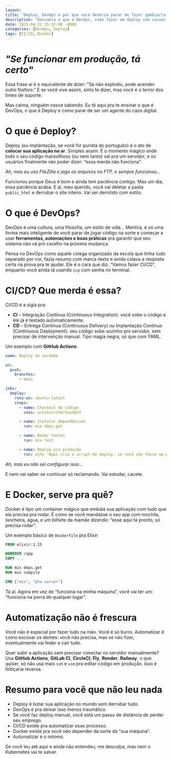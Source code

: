 ```yaml
---
layout:
title: "Deploy, DevOps e por que você deveria parar de fazer gambiarra em produção"
description: "Descubra o que é DevOps, como fazer um deploy sem causar um incêndio, e por que subir código via FTP é coisa de criminoso."
date: 2025-04-22 15:32:00 -0000
categories: [DevOps, Deploy]
tags: [CI/CD, Docker]
---
```


# _"Se funcionar em produção, tá certo"_
Essa frase aí é o equivalente de dizer: "Se não explodiu, pode acender outro fósforo." E se você vive assim, sinto te dizer, mas você é o terror dos times de suporte.

Mas calma, ninguém nasce sabendo. Eu tô aqui pra te ensinar o que é DevOps, o que é Deploy e como parar de ser um agente do caos digital.

# O que é Deploy?
Deploy (ou implantação, se você for purista do português) é o ato de **colocar sua aplicação no ar**. Simples assim. É o momento mágico onde todo o seu código maravilhoso (ou nem tanto) vai pra um servidor, e os usuários finalmente vão poder dizer: “essa merda não funciona”.

_Ah, mas eu uso FileZilla e jogo os arquivos no FTP, e sempre funcionou..._

Funcionou porque Deus é bom e ainda tem paciência contigo. Mas um dia, essa paciência acaba. E aí, meu querido, você vai deletar a pasta `public_html` e derrubar o site inteiro. Vai ser demitido com estilo.

# O que é DevOps?
DevOps é uma cultura, uma filosofia, um estilo de vida... Mentira, é só uma forma mais inteligente de você parar de jogar código na sorte e começar a usar **ferramentas, automações e boas práticas** pra garantir que seu sistema não vá pro caralho na próxima mudança.

Pensa no DevOps como aquele colega organizado da escola que tinha tudo separado por cor, fazia resumo com marca-texto e ainda colava a resposta certa na prova pra te ajudar. Ele é o cara que diz: “Vamos fazer CI/CD”, enquanto você ainda tá usando `scp` com senha no terminal.

# CI/CD? Que merda é essa?

CI/CD é a sigla pra:

- **CI** – Integração Contínua (Continuous Integration): você sobe o código e ele já é testado automaticamente.
- **CD** – Entrega Contínua (Continuous Delivery) ou Implantação Contínua (Continuous Deployment): seu código sobe sozinho pro servidor, sem precisar de intervenção manual. Tipo magia negra, só que com YAML.

Um exemplo com **GitHub Actions**:

```yaml
name: Deploy de verdade

on:
  push:
    branches:
      - main

jobs:
  deploy:
    runs-on: ubuntu-latest
    steps:
      - name: Checkout do código
        uses: actions/checkout@v3

      - name: Instalar dependências
        run: mix deps.get

      - name: Rodar testes
        run: mix test

      - name: Deploy pra produção
        run: echo "Aqui iria o script de deploy, se você não fosse um preguiçoso"
```

_Ah, mas eu não sei configurar isso..._

E nem vai saber se continuar só reclamando. Vai estudar, cacete.

# E Docker, serve pra quê?

Docker é tipo um container mágico que embala sua aplicação com tudo que ela precisa pra rodar. É como se você mandasse o seu app com mochila, lancheira, água, e um bilhete da mamãe dizendo: “esse aqui tá pronto, só precisa rodar”.

Um exemplo básico de `Dockerfile` pra Elixir:

```Dockerfile
FROM elixir:1.15

WORKDIR /app
COPY . .

RUN mix deps.get
RUN mix compile

CMD ["mix", "phx.server"]
```

Tá aí. Agora em vez de “funciona na minha máquina”, você vai ter um: “funciona na porra de qualquer lugar”.

# Automatização não é frescura
Você não é especial por fazer tudo na mão. Você é só burro. Automatizar é como escovar os dentes: você não precisa, mas se não fizer, eventualmente vai feder e cair tudo.

Quer subir a aplicação sem precisar conectar no servidor manualmente? Usa **GitHub Actions**, **GitLab CI**, **CircleCI**, **Fly**, **Render**, **Railway**, o que quiser, só não usa mais `ssh` e `vim` pra editar código em produção. Isso é feitiçaria reversa.

# Resumo para você que não leu nada
- Deploy é botar sua aplicação no mundo sem derrubar tudo.
- DevOps é pra deixar isso menos traumático.
- Se você faz deploy manual, você está um passo de distância de perder seu emprego.
- CI/CD existe pra automatizar esse processo.
- Docker existe pra você não depender da sorte da “sua máquina”.
- Automatizar é o mínimo.

Se você leu até aqui e ainda não entendeu, me desculpa, mas nem o Kubernetes vai te salvar.
